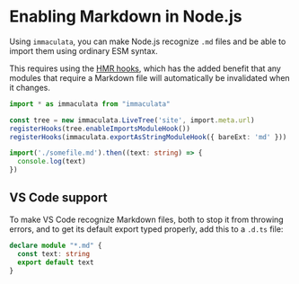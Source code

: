 # Enabling Markdown in Node.js

Using `immaculata`, you can make Node.js recognize `.md` files
and be able to import them using ordinary ESM syntax.

This requires using the [HMR hooks](/guides/enabling-hmr.html),
which has the added benefit that any modules that require
a Markdown file will automatically be invalidated when it changes.

```ts
import * as immaculata from "immaculata"

const tree = new immaculata.LiveTree('site', import.meta.url)
registerHooks(tree.enableImportsModuleHook())
registerHooks(immaculata.exportAsStringModuleHook({ bareExt: 'md' }))

import('./somefile.md').then((text: string) => {
  console.log(text)
})
```

## VS Code support

To make VS Code recognize Markdown files,
both to stop it from throwing errors,
and to get its default export typed properly,
add this to a `.d.ts` file:

```ts
declare module "*.md" {
  const text: string
  export default text
}
```
